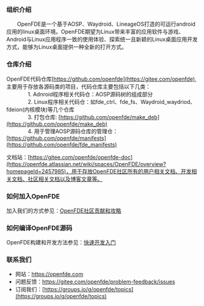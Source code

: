 ### 组织介绍

&emsp;&emsp;OpenFDE是一个基于AOSP、Waydroid、LineageOS打造的可运行android 应用的linux桌面环境。OpenFDE期望为Linux带来丰富的应用软件与游戏、Android与Linux应用程序一致的使用体验、探索统一且新颖的Linux桌面应用开发方式，能够为Linux桌面提供一种全新的打开方式。

### 仓库介绍

OpenFDE代码仓库[https://github.com/openfde](https://gitee.com/openfde), 主要用于存放各源码类的项目，代码仓库主要包括以下几类：<br>
&emsp;&emsp;&emsp;&emsp;1. Adnroid程序相关代码仓：AOSP源码树的组成部分 <br>
&emsp;&emsp;&emsp;&emsp;2. Linux程序相关代码仓：如fde_ctrl、fde_fs、Waydroid_waydriod、fdeion(内核模块)等几个仓库 <br>
&emsp;&emsp;&emsp;&emsp;3. 打包仓库: [https://github.com/openfde/make_deb](https://github.com/openfde/make_deb) <br>
&emsp;&emsp;&emsp;&emsp;4. 用于管理AOSP源码仓库的管理仓：[https://github.com/openfde/manifests](https://github.com/openfde/fde_manifests) <br>

文档站：[https://gitee.com/openfde/openfde-doc](https://openfde.atlassian.net/wiki/spaces/OpenFDE/overview?homepageId=2457985)，用于存放OpenFDE社区所有的用户相关文档、开发相关文档、社区相关文档以及博客文章等。

### 如何加入OpenFDE

加入我们的方式参见：[OpenFDE社区贡献和攻略](https://openfde.atlassian.net/wiki/spaces/OpenFDE/pages/3277277)

### 如何编译OpenFDE源码

OpenFDE构建和开发方法参见：[快速开发入门](https://openfde.atlassian.net/wiki/spaces/OpenFDE/pages/1901477)

### 联系我们

- 网站：[https://openfde.com ](https://openfde.com )<br>
- 问题反馈：[https://gitee.com/openfde/problem-feedback/issues ](https://gitee.com/openfde/problem-feedback/issues) <br>
- 订阅我们：[https://groups.io/g/openfde/topics](https://groups.io/g/openfde/topics)

